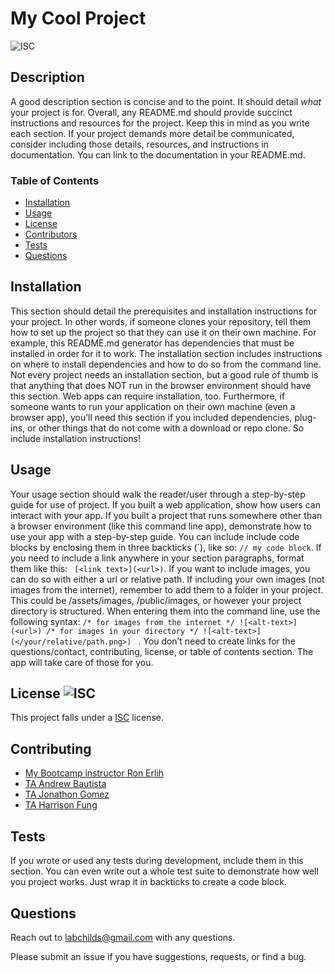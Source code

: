 # My Cool Project
  ![ISC](https://img.shields.io/badge/license-ISC-brightgreen)

  ## Description
  A good description section is concise and to the point. It should detail _what_ your project is for. Overall, any README.md should provide succinct instructions and resources for the project. Keep this in mind as you write each section. If your project demands more detail be communicated, consider including those details, resources, and instructions in documentation. You can link to the documentation in your README.md.

  
  ### Table of Contents
  
  * [Installation](installation)
  * [Usage](usage)
  * [License](license)
  * [Contributors](contributors)
  * [Tests](tests)
  * [Questions](#questions)
  

  
  ## Installation
  This section should detail the prerequisites and installation instructions for your project. In other words, if someone clones your repository, tell them how to set up the project so that they can use it on their own machine. For example, this README.md generator has dependencies that must be installed in order for it to work. The installation section includes instructions on where to install dependencies and how to do so from the command line. Not every project needs an installation section, but a good rule of thumb is that anything that does NOT run in the browser environment should have this section. Web apps can require installation, too. Furthermore, if someone wants to run your application on their own machine (even a browser app), you’ll need this section if you included dependencies, plug-ins, or other things that do not come with a download or repo clone. So include installation instructions!

  
  ## Usage
  Your usage section should walk the reader/user through a step-by-step guide for use of project. If you built a web application, show how users can interact with your app. If you built a project that runs somewhere other than a browser environment (like this command line app), demonstrate how to use your app with a step-by-step guide. You can include include code blocks by enclosing them in three backticks (`), like so: ``` // my code block ```. If you need to include a link anywhere in your section paragraphs, format them like this: ``` [<link text>](<url>)```. If you want to include images, you can do so with either a url or relative path. If including your own images (not images from the internet), remember to add them to a folder in your project. This could be /assets/images, /public/images, or however your project directory is structured. When entering them into the command line, use the following syntax:  ```/* for images from the internet */ ![<alt-text>](<url>) /* for images in your directory */ ![<alt-text>](</your/relative/path.png>) ```  . You don’t need to create links for the questions/contact, contributing, license, or table of contents section. The app will take care of those for you.

  
  ## License ![ISC](https://img.shields.io/badge/license-ISC-brightgreen)
  This project falls under a [ISC](https://opensource.org/licenses/ISC) license.
  
   
  ## Contributing
  
  * [My Bootcamp instructor Ron Erlih](https://github.com/ronerlih)
  * [TA Andrew Bautista](https://github.com/WarriorofZarona)
  * [TA Jonathon Gomez](https://github.com/jongomezdev)
  * [TA Harrison Fung](https://github.com/hfung8)
  
  
  ## Tests
  If you wrote or used any tests during development, include them in this section. You can even write out a whole test suite to demonstrate how well you project works. Just wrap it in backticks to create a code block.

  
  ## Questions 
  Reach out to [labchilds@gmail.com](labchilds@gmail.com) with any questions.

  Please submit an issue if you have suggestions, requests, or find a bug.
